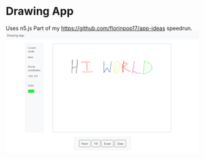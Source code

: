 # Drawing App
 Uses n5.js
 Part of my https://github.com/florinpop17/app-ideas speedrun.
 ![Screenshot](Screenshot.png)